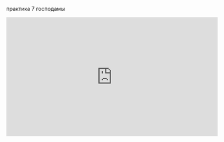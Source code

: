 практика 7 господамы

<iframe width="560" height="315" src="https://www.youtube.com/embed/ITupItcQ8_c" frameborder="0" allow="accelerometer; autoplay; clipboard-write; encrypted-media; gyroscope; picture-in-picture" allowfullscreen></iframe>
